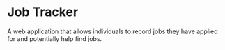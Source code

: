 # Job Tracker
A web application that allows individuals to record jobs they have applied for  and potentially help find jobs.
